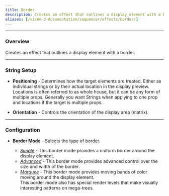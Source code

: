 ```yaml
---
title: Border
description: Creates an effect that outlines a display element with a border.
aliases: [/vixen-3-documentation/sequencer/effects/border/]
---
```


---

### Overview

Creates an effect that outlines a display element with a border.

---

### String Setup

  * **Positioning** - Determines how the target elements are treated.  Either as individual strings or by their actual location in the display preview.
                      Locations is often referred to as whole house, but it can be any form of multiple props. 
                      Generally you want Strings when applying to one prop and locations if the target is multiple props.
  
  * **Orientation** - Controls the orientation of the display area (matrix).

---

### Configuration

* **Border Mode** - Selects the type of border.
 
  * [_Simple_](./border_simple) - This border mode provides a uniform border around the display element.
  * [_Advanced_](./border_advanced) - This border mode provides advanced control over the size and width of the border. 
  * [_Marquee_](./border_marquee) - This border mode provides moving bands of color moving around the display element.  
                                     This border mode also has special render levels that make visually interesting patterns on mega-trees.







